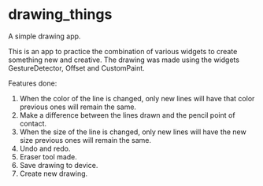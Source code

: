 # drawing_things

A simple drawing app. 

This is an app to practice the combination of various widgets to create something new and creative. The drawing was made using the widgets GestureDetector, Offset and CustomPaint.

Features done:

1. When the color of the line is changed, only new lines will have that color previous ones will remain the same.
2. Make a difference between the lines drawn and the pencil point of contact.
3. When the size of the line is changed, only new lines will have the new size previous ones will remain the same.
4. Undo and redo.
5. Eraser tool made.
6. Save drawing to device.
7. Create new drawing.

